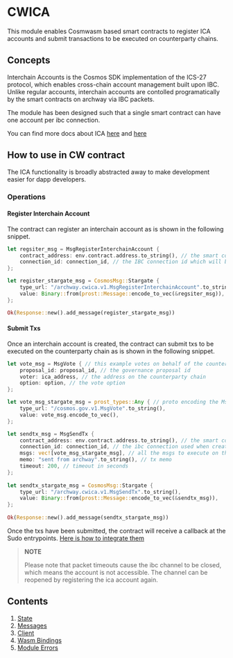 # CWICA

This module enables Cosmwasm based smart contracts to register ICA accounts and submit transactions to be executed on counterparty chains.

## Concepts

Interchain Accounts is the Cosmos SDK implementation of the ICS-27 protocol, which enables cross-chain account management built upon IBC. Unlike regular accounts, interchain accounts are contolled programatically by the smart contracts on archway via IBC packets.

The module has been designed such that a single smart contract can have one account per ibc connection.

You can find more docs about ICA [here](https://ibc.cosmos.network/main/apps/interchain-accounts/overview) and [here](https://github.com/cosmos/ibc/blob/main/spec/app/ics-027-interchain-accounts/README.md)

## How to use in CW contract

The ICA functionality is broadly abstracted away to make development easier for dapp developers. 

### Operations

#### Register Interchain Account

The contract can register an interchain account as is shown in the following snippet.

```rust
let regsiter_msg = MsgRegisterInterchainAccount {
    contract_address: env.contract.address.to_string(), // the smart contract address
    connection_id: connection_id, // the IBC connection id which will be used to create the interchain accounts
};

let register_stargate_msg = CosmosMsg::Stargate { 
    type_url: "/archway.cwica.v1.MsgRegisterInterchainAccount".to_string(),
    value: Binary::from(prost::Message::encode_to_vec(&regsiter_msg)),
};

Ok(Response::new().add_message(register_stargate_msg))
```

#### Submit Txs

Once an interchain account is created, the contract can submit txs to be executed on the counterparty chain as is shown in the following snippet.

```rust
let vote_msg = MsgVote { // this example votes on behalf of the counterparty account
    proposal_id: proposal_id, // the governance proposal id
    voter: ica_address, // the address on the counterparty chain
    option: option, // the vote option
};

let vote_msg_stargate_msg = prost_types::Any { // proto encoding the MsgVote
    type_url: "/cosmos.gov.v1.MsgVote".to_string(),
    value: vote_msg.encode_to_vec(),
};

let sendtx_msg = MsgSendTx {
    contract_address: env.contract.address.to_string(), // the smart contract address
    connection_id: connection_id, // the ibc connection used when creating the ica
    msgs: vec![vote_msg_stargate_msg], // all the msgs to execute on the counterparty chain
    memo: "sent from archway".to_string(), // tx memo
    timeout: 200, // timeout in seconds
};
        
let sendtx_stargate_msg = CosmosMsg::Stargate {
    type_url: "/archway.cwica.v1.MsgSendTx".to_string(),
    value: Binary::from(prost::Message::encode_to_vec(&sendtx_msg)),
};
        
Ok(Response::new().add_message(sendtx_stargate_msg))
```

Once the txs have been submitted, the contract will receive a callback at the Sudo entrypoints. [Here is how to integrate them](../../../proto/archway/cwica/v1/sudo.proto)


> **NOTE** 
> 
> Please note that packet timeouts cause the ibc channel to be closed, which means the account is not accessible. The channel can be reopened by registering the ica account again.

## Contents

1. [State](./01_state.md)
2. [Messages](./02_messages.md)
3. [Client](./03_client.md)
4. [Wasm Bindings](./04_wasm_bindings.md)
5. [Module Errors](./05_errors.md)